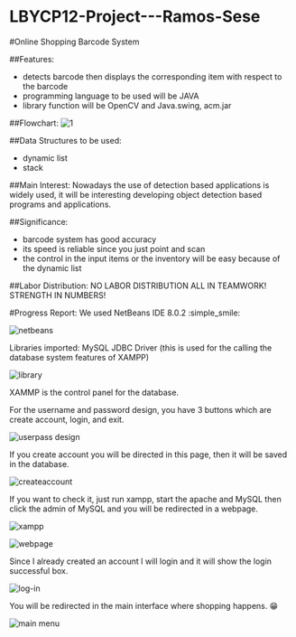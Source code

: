 # LBYCP12-Project---Ramos-Sese

#Online Shopping Barcode System

##Features:
- detects barcode then displays the corresponding item with respect to the barcode
- programming language to be used will be JAVA
- library function will be OpenCV and Java.swing, acm.jar

##Flowchart:
![1](https://cloud.githubusercontent.com/assets/16619094/17388918/30f9c1cc-5a32-11e6-9325-bbff4418e57b.png)

##Data Structures to be used:
- dynamic list
- stack

##Main Interest:
Nowadays the use of detection based applications is widely used, it will be interesting developing object detection based programs and applications.

##Significance:
- barcode system has good accuracy
- its speed is reliable since you just point and scan
- the control in the input items or the inventory will be easy because of the dynamic list

##Labor Distribution:
NO LABOR DISTRIBUTION ALL IN TEAMWORK!
STRENGTH IN NUMBERS!


#Progress Report:
We used NetBeans IDE 8.0.2  :simple_smile:

![netbeans](https://cloud.githubusercontent.com/assets/16619094/17765466/a1d00a74-6558-11e6-8eb7-21212f90a669.JPG)

Libraries imported: MySQL JDBC Driver (this is used for the calling the database system features of XAMPP)

![library](https://cloud.githubusercontent.com/assets/16619094/17765487/b629471a-6558-11e6-84be-2b2ce45df29a.JPG)

XAMMP is the control panel for the database.

For the username and password design, you have 3 buttons which are create account, login, and exit.

![userpass design](https://cloud.githubusercontent.com/assets/16619094/17765475/a85ee4dc-6558-11e6-92a5-dda80d809c38.JPG)

If you create account you will be directed in this page, then it will be saved in the database.

![createaccount](https://cloud.githubusercontent.com/assets/16619094/17765489/b7f87408-6558-11e6-9b3b-d3c28f0f8c36.JPG)

 If you want to check it, just run xampp, start the apache and MySQL then click the admin of MySQL and you will be redirected in a webpage.
 
 ![xampp](https://cloud.githubusercontent.com/assets/16619094/17765497/c0417466-6558-11e6-9c28-34de4b543db5.JPG)

![webpage](https://cloud.githubusercontent.com/assets/16619094/17765586/63d612ee-6559-11e6-8fa9-7a76211894b2.JPG)

Since I already created an account I will login and it will show the login successful box.

![log-in](https://cloud.githubusercontent.com/assets/16619094/17765675/e81cde7a-6559-11e6-991e-308757aeba2b.JPG)

You will be redirected in the main interface where shopping happens. :grin:

![main menu](https://cloud.githubusercontent.com/assets/16619094/17765490/baacdd9c-6558-11e6-9af3-1763f7e68d57.JPG)
